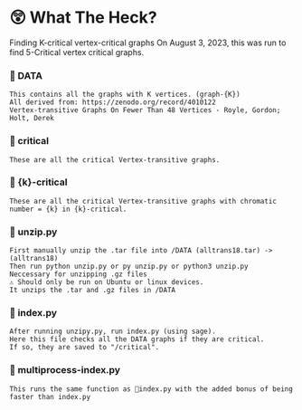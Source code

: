 # 😲 What The Heck?
Finding K-critical vertex-critical graphs
On August 3, 2023, this was run to find 5-Critical vertex critical graphs.

### 📂 DATA 

    This contains all the graphs with K vertices. (graph-{K})
    All derived from: https://zenodo.org/record/4010122
    Vertex-transitive Graphs On Fewer Than 48 Vertices - Royle, Gordon; Holt, Derek

### 📂 critical

    These are all the critical Vertex-transitive graphs.

### 📂 {k}-critical

    These are all the critical Vertex-transitive graphs with chromatic number = {k} in {k}-critical.


### 📄 unzip.py

    First manually unzip the .tar file into /DATA (alltrans18.tar) -> (alltrans18)
    Then run python unzip.py or py unzip.py or python3 unzip.py
    Neccessary for unzipping .gz files 
    ⚠️ Should only be run on Ubuntu or linux devices. 
    It unzips the .tar and .gz files in /DATA

### 📄 index.py

    After running unzipy.py, run index.py (using sage).
    Here this file checks all the DATA graphs if they are critical. 
    If so, they are saved to "/critical". 

### 📄 multiprocess-index.py

    This runs the same function as 📃index.py with the added bonus of being faster than index.py 
